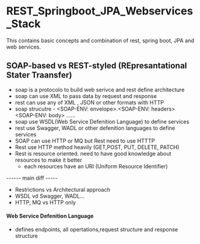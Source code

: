 # REST_Springboot_JPA_Webservices_Stack
This contains basic concepts and combination of rest, spring boot, JPA and web services. 

## SOAP-based vs REST-styled (REpresantational Stater Traansfer) 
- soap is a protocolo to build web serivce and rest define architecture
- soap can use XML to pass data by request and response
- rest can use any of XML , JSON or other formats with HTTP
- soap strucutre - <SOAP-ENV: envelope>.<SOAP-ENV: headers> <SOAP-ENV: body> ......
- soap use WSDL(Web Service Defenition Language) to define services
- rest use Swagger, WADL or other defenition languages to define services
- SOAP can use HTTP or MQ but Rest need to use HTTTP
- Rest use HTTP method heavily (GET,POST, PUT, DELETE, PATCH)
- Rest is resource oriented. need to have good knowledge about resources to make it better
   - each resources have an URI (Uniform Resource Identifier)
   
 ------ main diff -----
 - Restrictions vs Architectural approach
 - WSDL vd Swagger, WADL...
 - HTTP, MQ vs HTTP only
    

#### Web Service Defenition Language
- defines endpoints, all opertations,request structure and response structure


